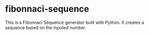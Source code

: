 # fibonnaci-sequence

This is a Fibonnaci Sequence generator built with Python.
It creates a sequence based on the inputed number.
